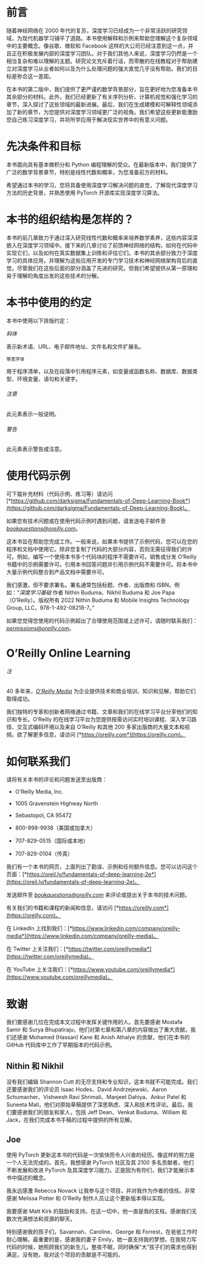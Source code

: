 # 前言

随着神经网络在 2000 年代的复苏，深度学习已经成为一个非常活跃的研究领域，为现代机器学习铺平了道路。本书使用解释和示例来帮助您理解这个复杂领域中的主要概念。像谷歌、微软和 Facebook 这样的大公司已经注意到这一点，并且正在积极发展内部的深度学习团队。对于我们其他人来说，深度学习仍然是一个相当复杂和难以理解的主题。研究论文充斥着行话，而零散的在线教程对于帮助建立对深度学习从业者如何以及为什么处理问题的强大直觉几乎没有帮助。我们的目标是弥合这一差距。

在本书的第二版中，我们提供了更严谨的数学背景部分，旨在更好地为您准备本书其余部分的材料。此外，我们已经更新了有关序列分析、计算机视觉和强化学习的章节，深入探讨了这些领域的最新进展。最后，我们在生成建模和可解释性领域添加了新的章节，为您提供对深度学习领域更广泛的视角。我们希望这些更新能激励您自己练习深度学习，并将所学应用于解决现实世界中的有意义问题。

# 先决条件和目标

本书面向具有基本微积分和 Python 编程理解的受众。在最新版本中，我们提供了广泛的数学背景章节，特别是线性代数和概率，为您准备前方的材料。

希望通过本书的学习，您将具备使用深度学习解决问题的直觉，了解现代深度学习方法的历史背景，并熟悉使用 PyTorch 开源库实现深度学习算法。

# 本书的组织结构是怎样的？

本书的前几章致力于通过深入研究线性代数和概率来培养数学素养，这些内容深深嵌入在深度学习领域中。接下来的几章讨论了前馈神经网络的结构，如何在代码中实现它们，以及如何在真实数据集上训练和评估它们。本书的其余部分致力于深度学习的具体应用，并理解为这些应用开发的专门学习技术和神经网络架构背后的直觉。尽管我们在这些后面的部分涵盖了先进的研究，但我们希望提供从第一原理和易于理解的角度出发的这些技术的分解。

# 本书中使用的约定

本书中使用以下排版约定：

*斜体*

表示新术语、URL、电子邮件地址、文件名和文件扩展名。

`等宽字体`

用于程序清单，以及在段落中引用程序元素，如变量或函数名称、数据库、数据类型、环境变量、语句和关键字。

###### 注意

此元素表示一般说明。

###### 警告

此元素表示警告或注意。

# 使用代码示例

可下载补充材料（代码示例、练习等）请访问[*https://github.com/darksigma/Fundamentals-of-Deep-Learning-Book*](https://github.com/darksigma/Fundamentals-of-Deep-Learning-Book)。

如果您有技术问题或在使用代码示例时遇到问题，请发送电子邮件至*bookquestions@oreilly.com*。

这本书旨在帮助您完成工作。一般来说，如果本书提供了示例代码，您可以在您的程序和文档中使用它。除非您复制了代码的大部分内容，否则无需征得我们的许可。例如，编写一个使用本书多个代码块的程序不需要许可。销售或分发 O’Reilly 书籍中的示例需要许可。引用本书回答问题并引用示例代码不需要许可。将本书中大量示例代码整合到产品文档中需要许可。

我们感激，但不要求署名。署名通常包括标题、作者、出版商和 ISBN。例如：“*深度学习基础* 作者 Nithin Buduma、Nikhil Buduma 和 Joe Papa（O’Reilly）。版权所有 2022 Nithin Buduma 和 Mobile Insights Technology Group, LLC，978-1-492-08218-7。”

如果您觉得您使用的代码示例超出了合理使用范围或上述许可，请随时联系我们：*permissions@oreilly.com*。

# O’Reilly Online Learning

###### 注

40 多年来，[*O’Reilly Media*](https://oreilly.com) 为企业提供技术和商业培训、知识和见解，帮助它们取得成功。

我们独特的专家和创新者网络通过书籍、文章和我们的在线学习平台分享他们的知识和专长。O’Reilly 的在线学习平台为您提供按需访问实时培训课程、深入学习路径、交互式编码环境以及来自 O’Reilly 和其他 200 多家出版商的大量文本和视频。欲了解更多信息，请访问 [*https://oreilly.com*](https://oreilly.com)。

# 如何联系我们

请将有关本书的评论和问题发送至出版商：

+   O’Reilly Media, Inc.

+   1005 Gravenstein Highway North

+   Sebastopol, CA 95472

+   800-998-9938（美国或加拿大）

+   707-829-0515（国际或本地）

+   707-829-0104（传真）

我们有一个本书的网页，上面列出了勘误、示例和任何额外信息。您可以访问这个页面：[*https://oreil.ly/fundamentals-of-deep-learning-2e*](https://oreil.ly/fundamentals-of-deep-learning-2e)。

发送邮件至 *bookquestions@oreilly.com* 来评论或提出关于本书的技术问题。

有关我们的书籍和课程的新闻和信息，请访问 [*https://oreilly.com*](https://oreilly.com)。

在 LinkedIn 上找到我们：[*https://www.linkedin.com/company/oreilly-media*](https://www.linkedin.com/company/oreilly-media)。

在 Twitter 上关注我们：[*https://twitter.com/oreillymedia*](https://twitter.com/oreillymedia)。

在 YouTube 上关注我们：[*https://www.youtube.com/oreillymedia*](https://www.youtube.com/oreillymedia)。

# 致谢

我们要感谢几位在完成本文过程中发挥关键作用的人。首先要感谢 Mostafa Samir 和 Surya Bhupatiraju，他们对第七章和第八章的内容做出了重大贡献。我们还感谢 Mohamed (Hassan) Kane 和 Anish Athalye 的贡献，他们在本书的 GitHub 代码库中工作了早期版本的代码示例。

## Nithin 和 Nikhil

没有我们编辑 Shannon Cutt 的无尽支持和专业知识，这本书就不可能完成。我们还要感谢我们的评论员 Isaac Hodes、David Andrzejewski、Aaron Schumacher、Vishwesh Ravi Shrimali、Manjeet Dahiya、Ankur Patel 和 Suneeta Mall，他们对原始草稿提供了深思熟虑、深入和技术性评论。最后，我们要感谢我们的朋友和家人，包括 Jeff Dean、Venkat Buduma、William 和 Jack，在我们完成本书手稿的过程中提供的所有见解。

## Joe

使用 PyTorch 更新这本书的代码是一次愉快而令人兴奋的经历。像这样的努力是一个人无法完成的。首先，我想感谢 PyTorch 社区及其 2100 多名贡献者，他们不断发展和改进 PyTorch 及其深度学习能力。正是因为有你们，我们才能展示本书中描述的概念。

我永远感激 Rebecca Novack 让我参与这个项目，并对我作为作者的信任。非常感谢 Melissa Potter 和 O'Reilly 制作人员让这个更新版本得以实现。

我要感谢 Matt Kirk 的鼓励和支持。在这一切中，他一直是我的支柱。感谢我们无数次充满想法和资源的聊天。

特别感谢我的孩子们，Savannah、Caroline、George 和 Forrest，在爸爸工作时耐心理解。最重要的是，感谢我的妻子 Emily，她一直支持我的梦想。在我努力写代码的时候，她照顾我们的新生儿，整夜不眠，同时确保“大”孩子们的需求也得到满足。没有她，我对这个项目的贡献是不可能的。
